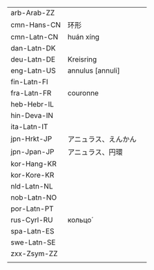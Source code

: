 | | | |
|-|-|-|
| arb-Arab-ZZ |  |  |
| cmn-Hans-CN | 环形 |  |
| cmn-Latn-CN | huán xíng |  |
| dan-Latn-DK |  |  |
| deu-Latn-DE | Kreisring |  |
| eng-Latn-US | annulus [annuli] |  |
| fin-Latn-FI |  |  |
| fra-Latn-FR | couronne |  |
| heb-Hebr-IL |  |  |
| hin-Deva-IN |  |  |
| ita-Latn-IT |  |  |
| jpn-Hrkt-JP | アニュラス、えんかん |  |
| jpn-Jpan-JP | アニュラス、円環 |  |
| kor-Hang-KR |  |  |
| kor-Kore-KR |  |  |
| nld-Latn-NL |  |  |
| nob-Latn-NO |  |  |
| por-Latn-PT |  |  |
| rus-Cyrl-RU | кольцо́ |  |
| spa-Latn-ES |  |  |
| swe-Latn-SE |  |  |
| zxx-Zsym-ZZ |  |  |
|  |  |  |

